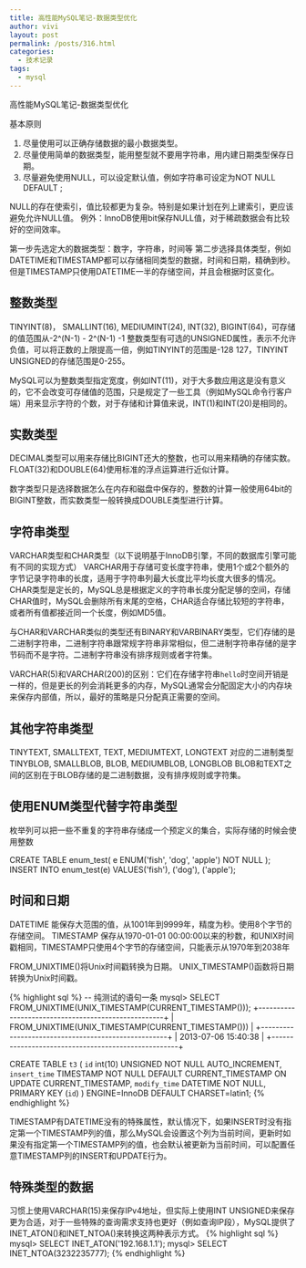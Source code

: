 ```yaml
---
title: 高性能MySQL笔记-数据类型优化
author: vivi
layout: post
permalink: /posts/316.html
categories:
  - 技术记录
tags:
  - mysql
---
```

高性能MySQL笔记-数据类型优化

基本原则

1. 尽量使用可以正确存储数据的最小数据类型。
2. 尽量使用简单的数据类型，能用整型就不要用字符串，用内建日期类型保存日期。
3. 尽量避免使用NULL，可以设定默认值，例如字符串可设定为NOT NULL DEFAULT ;

NULL的存在使索引，值比较都更为复杂。特别是如果计划在列上建索引，更应该避免允许NULL值。
例外：InnoDB使用bit保存NULL值，对于稀疏数据会有比较好的空间效率。

第一步先选定大的数据类型：数字，字符串，时间等
第二步选择具体类型，例如DATETIME和TIMESTAMP都可以存储相同类型的数据，时间和日期，精确到秒。但是TIMESTAMP只使用DATETIME一半的存储空间，并且会根据时区变化。

## 整数类型
TINYINT(8)， SMALLINT(16), MEDIUMINT(24), INT(32), BIGINT(64)，可存储的值范围从-2^(N-1) - 2^(N-1) -1
整数类型有可选的UNSIGNED属性，表示不允许负值，可以将正数的上限提高一倍，例如TINYINT的范围是-128 127，TINYINT UNSIGNED的存储范围是0-255。

MySQL可以为整数类型指定宽度，例如INT(11)，对于大多数应用这是没有意义的，它不会改变可存储值的范围，只是规定了一些工具（例如MySQL命令行客户端）用来显示字符的个数，对于存储和计算值来说，INT(1)和INT(20)是相同的。

## 实数类型
DECIMAL类型可以用来存储比BIGINT还大的整数，也可以用来精确的存储实数。FLOAT(32)和DOUBLE(64)使用标准的浮点运算进行近似计算。

数字类型只是选择数据怎么在内存和磁盘中保存的，整数的计算一般使用64bit的BIGINT整数，而实数类型一般转换成DOUBLE类型进行计算。

## 字符串类型
VARCHAR类型和CHAR类型（以下说明基于InnoDB引擎，不同的数据库引擎可能有不同的实现方式）
VARCHAR用于存储可变长度字符串，使用1个或2个额外的字节记录字符串的长度，适用于字符串列最大长度比平均长度大很多的情况。
CHAR类型是定长的，MySQL总是根据定义的字符串长度分配足够的空间，存储CHAR值时，MySQL会删除所有末尾的空格，CHAR适合存储比较短的字符串，或者所有值都接近同一个长度，例如MD5值。

与CHAR和VARCHAR类似的类型还有BINARY和VARBINARY类型，它们存储的是二进制字符串，二进制字符串跟常规字符串非常相似，但二进制字符串存储的是字节码而不是字符。二进制字符串没有排序规则或者字符集。

VARCHAR(5)和VARCHAR(200)的区别：它们在存储字符串`hello`时空间开销是一样的，但是更长的列会消耗更多的内存，MySQL通常会分配固定大小的内存块来保存内部值，所以，最好的策略是只分配真正需要的空间。

## 其他字符串类型
TINYTEXT, SMALLTEXT, TEXT, MEDIUMTEXT, LONGTEXT 对应的二进制类型 TINYBLOB, SMALLBLOB, BLOB, MEDIUMBLOB, LONGBLOB
BLOB和TEXT之间的区别在于BLOB存储的是二进制数据，没有排序规则或字符集。

## 使用ENUM类型代替字符串类型
枚举列可以把一些不重复的字符串存储成一个预定义的集合，实际存储的时候会使用整数

CREATE TABLE  enum_test(
    e ENUM('fish', 'dog', 'apple') NOT NULL
);
INSERT INTO enum_test(e) VALUES('fish'), ('dog'), ('apple');


## 时间和日期
DATETIME 能保存大范围的值，从1001年到9999年，精度为秒。使用8个字节的存储空间。
TIMESTAMP 保存从1970-01-01 00:00:00以来的秒数，和UNIX时间戳相同，TIMESTAMP只使用4个字节的存储空间，只能表示从1970年到2038年

FROM_UNIXTIME()将Unix时间戳转换为日期。
UNIX_TIMESTAMP()函数将日期转换为Unix时间戳。

{% highlight sql %}
-- 纯测试的语句一条
mysql> SELECT FROM_UNIXTIME(UNIX_TIMESTAMP(CURRENT_TIMESTAMP()));
+----------------------------------------------------+
| FROM_UNIXTIME(UNIX_TIMESTAMP(CURRENT_TIMESTAMP())) |
+----------------------------------------------------+
| 2013-07-06 15:40:38                                |
+----------------------------------------------------+

CREATE TABLE `t3` (
  `id` int(10) UNSIGNED NOT NULL AUTO_INCREMENT,
  `insert_time` TIMESTAMP NOT NULL DEFAULT CURRENT_TIMESTAMP ON UPDATE CURRENT_TIMESTAMP,
  `modify_time` DATETIME NOT NULL,
  PRIMARY KEY (`id`)
) ENGINE=InnoDB DEFAULT CHARSET=latin1;
{% endhighlight %}

TIMESTAMP有DATETIME没有的特殊属性，默认情况下，如果INSERT时没有指定第一个TIMESTAMP列的值，那么MySQL会设置这个列为当前时间，更新时如果没有指定第一个TIMESTAMP列的值，也会默认被更新为当前时间，可以配置任意TIMESTAMP列的INSERT和UPDATE行为。

## 特殊类型的数据
习惯上使用VARCHAR(15)来保存IPv4地址，但实际上使用INT UNSIGNED来保存更为合适，对于一些特殊的查询需求支持也更好（例如查询IP段），MySQL提供了INET_ATON()和INET_NTOA()来转换这两种表示方式。
{% highlight sql %}
mysql> SELECT INET_ATON('192.168.1.1');
mysql> SELECT INET_NTOA(3232235777);
{% endhighlight %}
